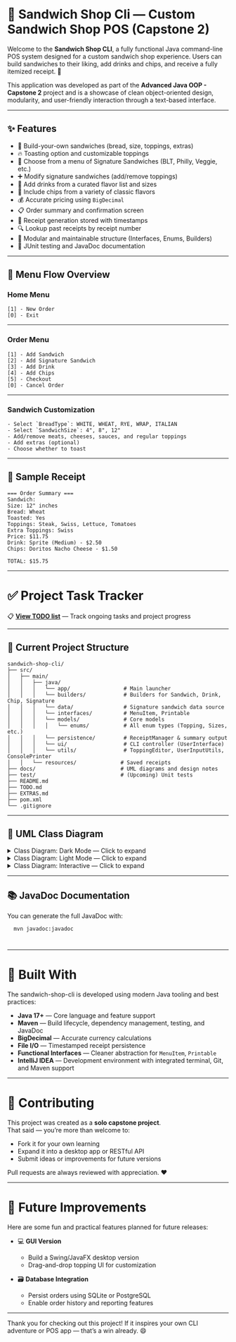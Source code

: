 # 🥪 Sandwich Shop Cli — Custom Sandwich Shop POS (Capstone 2)

Welcome to the **Sandwich Shop CLI**, a fully functional Java command-line POS system designed for a custom sandwich
shop experience. Users can build sandwiches to their liking, add drinks and chips, and receive a fully itemized receipt.
🧾

This application was developed as part of the **Advanced Java OOP - Capstone 2** project and is a showcase of clean
object-oriented design, modularity, and user-friendly interaction through a text-based interface.

---

## ✨ Features

- 🍞 Build-your-own sandwiches (bread, size, toppings, extras)
- 🔥 Toasting option and customizable toppings
- 🥪 Choose from a menu of Signature Sandwiches (BLT, Philly, Veggie, etc.)
- ➕ Modify signature sandwiches (add/remove toppings)
- 🥤 Add drinks from a curated flavor list and sizes
- 🍟 Include chips from a variety of classic flavors
- 💰 Accurate pricing using `BigDecimal`
- 📋 Order summary and confirmation screen
- 📄 Receipt generation stored with timestamps
- 🔍 Lookup past receipts by receipt number
- 🧩 Modular and maintainable structure (Interfaces, Enums, Builders)
- 🧪 JUnit testing and JavaDoc documentation
---

## 🧭 Menu Flow Overview

### Home Menu

``` textmate
[1] - New Order
[0] - Exit
```
---

### Order Menu

```textmate
[1] - Add Sandwich
[2] - Add Signature Sandwich
[3] - Add Drink
[4] - Add Chips
[5] - Checkout
[0] - Cancel Order
```
---

### Sandwich Customization

```textmate
- Select `BreadType`: WHITE, WHEAT, RYE, WRAP, ITALIAN
- Select `SandwichSize`: 4", 8", 12"
- Add/remove meats, cheeses, sauces, and regular toppings
- Add extras (optional)
- Choose whether to toast
```
---

## 📄 Sample Receipt

```textmate
=== Order Summary ===
Sandwich:
Size: 12" inches
Bread: Wheat
Toasted: Yes
Toppings: Steak, Swiss, Lettuce, Tomatoes
Extra Toppings: Swiss
Price: $11.75
Drink: Sprite (Medium) - $2.50
Chips: Doritos Nacho Cheese - $1.50

TOTAL: $15.75
```
---

# ✅ Project Task Tracker

📋 **[View TODO list](TODO.md)** — Track ongoing tasks and project progress

---

## 📁 Current Project Structure

```text
sandwich-shop-cli/
├── src/
│   ├── main/
│   │   ├── java/
│   │   │   └── app/                 # Main launcher
│   │   │   └── builders/            # Builders for Sandwich, Drink, Chip, Signature
│   │   │   └── data/                # Signature sandwich data source
│   │   │   └── interfaces/          # MenuItem, Printable
│   │   │   └── models/              # Core models
│   │   │   │   └── enums/           # All enum types (Topping, Sizes, etc.)
│   │   │   └── persistence/         # ReceiptManager & summary output
│   │   │   └── ui/                  # CLI controller (UserInterface)
│   │   │   └── utils/               # ToppingEditor, UserInputUtils, ConsolePrinter
│   │   └── resources/              # Saved receipts
├── docs/                           # UML diagrams and design notes
├── test/                           # (Upcoming) Unit tests
├── README.md
├── TODO.md
├── EXTRAS.md
├── pom.xml
└── .gitignore
```
---

## 🧩 UML Class Diagram

<details>
  <summary>Class Diagram: Dark Mode — Click to expand</summary>

![UML Class Diagram](docs/sandwich-shop-diagram-dark.svg)

</details>

<details>
  <summary>Class Diagram: Light Mode — Click to expand</summary>

![UML Class Diagram](docs/sandwich-shop-diagram-light.svg)

</details>

<details>
  <summary>Class Diagram: Interactive — Click to expand</summary>

```mermaid
classDiagram
direction TB
    class MenuItem {
	    +getPrice() BigDecimal
    }
    class Printable {
	    +printSummary(PrintStream)
    }
    class SandwichSize {
	    FOUR_INCH
	    EIGHT_INCH
	    TWELVE_INCH
    }
    class BreadType {
	    WHITE
	    WHEAT
	    RYE
	    WRAP
	    ITALIAN
    }
    class ToppingType {
	    MEAT
	    CHEESE
	    REGULAR
	    SAUCE
    }
    class Topping {
	    BACON
	    HAM
	    LETTUCE
	    TOMATOES
	    AMERICAN
	    ...
    }
    class DrinkSize {
	    SMALL
	    MEDIUM
	    LARGE
    }
    class DrinkFlavor {
	    COCA_COLA
	    SPRITE
	    FANTA
	    PEPSI
	    RED_BULL
	    GATORADE
    }
    class ChipFlavor {
	    LAYS_CLASSIC
	    DORITOS_NACHO_CHEESE
	    PRINGLES_ORIGINAL
	    ...
    }
    class Sandwich {
	    -SandwichSize sandwichSize
	    -BreadType breadType
	    -List~Topping~ toppings
	    -List~Topping~ extraToppings
	    -Boolean isToasted
	    +getPrice() : BigDecimal
	    +printSummary(PrintStream)
    }
    class SignatureSandwich {
	    -String name
	    +printSummary(PrintStream)
    }
    class Drink {
	    -DrinkSize drinkSize
	    -DrinkFlavor drinkFlavor
	    +getPrice() : BigDecimal
	    +printSummary(PrintStream)
    }
    class Chip {
	    -ChipFlavor chipFlavor
	    +getPrice() : BigDecimal
	    +printSummary(PrintStream)
    }
    class Order {
	    -List~MenuItem~ items
	    +addItem(MenuItem)
	    +clear()
	    +isEmpty() : boolean
	    +getPrice() : BigDecimal
	    +printSummary(PrintStream)
    }
    class SandwichBuilder {
	    +build() : Sandwich
    }
    class SignatureSandwichBuilder {
	    +build() : Sandwich
    }
    class DrinkBuilder {
	    +build() : Drink
    }
    class ChipBuilder {
	    +build() : Chip
    }
    class ReceiptManager {
	    +saveOrderReceipt(List~MenuItem~, double)
    }
    class SummaryCapture {
	    +toString() : String
    }
    class ConsolePrinter {
	    +printHeader(String)
	    +printLine(String)
	    +printOption(int, String)
    }
    class ToppingEditor {
	    +addToppings(List~Topping~, List~Topping~)
	    +removeToppings(List~Topping~)
    }
    class UserInputUtils {
	    +intPrompt(String) : int
	    +promptOption(String, T[]) : T
	    +capitalizeWords(String) : String
	    +formatEnum(Enum) : String
	    +formatEnumList(List~Enum~) : String
    }
    class UserInterface {
	    -Order currentOrder
	    +init()
    }
    class Main {
    }
    class SignatureSandwiches {
	    +getAll() : List~SignatureSandwich~
    }
	<<interface>> MenuItem
	<<interface>> Printable
	<<enum>> SandwichSize
	<<enum>> BreadType
	<<enum>> ToppingType
	<<enum>> Topping
	<<enum>> DrinkSize
	<<enum>> DrinkFlavor
	<<enum>> ChipFlavor
    SignatureSandwich --|> Sandwich
    Sandwich ..|> MenuItem
    Sandwich ..|> Printable
    SignatureSandwich ..|> Printable
    Drink ..|> MenuItem
    Drink ..|> Printable
    Chip ..|> MenuItem
    Chip ..|> Printable
    Order ..|> MenuItem
    Order ..|> Printable
    Order --> "1..*" MenuItem
    Sandwich --> SandwichSize
    Sandwich --> BreadType
    Sandwich --> Topping
    Topping --> ToppingType
    Drink --> DrinkFlavor
    Drink --> DrinkSize
    Chip --> ChipFlavor
    UserInterface --> Order
    UserInterface --> SandwichBuilder
    UserInterface --> SignatureSandwichBuilder
    UserInterface --> DrinkBuilder
    UserInterface --> ChipBuilder
    UserInterface --> ReceiptManager
    ReceiptManager --> SummaryCapture
    SignatureSandwichBuilder --> SignatureSandwiches
    SignatureSandwichBuilder --> ToppingEditor
    SandwichBuilder --> ToppingEditor
    ToppingEditor --> Topping
    ToppingEditor --> UserInputUtils
    Main --> UserInterface : starts
    UserInterface --> ConsolePrinter : uses

```

</details>

---

## 📚 JavaDoc Documentation

You can generate the full JavaDoc with:

```bash
  mvn javadoc:javadoc
```

#

---

# 🔧 Built With

The sandwich-shop-cli is developed using modern Java tooling and best practices:

- **Java 17+** — Core language and feature support
- **Maven** — Build lifecycle, dependency management, testing, and JavaDoc
- **BigDecimal** — Accurate currency calculations
- **File I/O** — Timestamped receipt persistence
- **Functional Interfaces** — Cleaner abstraction for `MenuItem`, `Printable`
- **IntelliJ IDEA** — Development environment with integrated terminal, Git, and Maven support

---

# 🤝 Contributing

This project was created as a **solo capstone project**.  
That said — you’re more than welcome to:

- Fork it for your own learning
- Expand it into a desktop app or RESTful API
- Submit ideas or improvements for future versions

Pull requests are always reviewed with appreciation. ❤️

---

# 📌 Future Improvements

Here are some fun and practical features planned for future releases:

- 💻 **GUI Version**
    - Build a Swing/JavaFX desktop version
    - Drag-and-drop topping UI for customization

- 🗃 **Database Integration**
    - Persist orders using SQLite or PostgreSQL
    - Enable order history and reporting features

---

Thank you for checking out this project! If it inspires your own CLI adventure or POS app — that’s a win already. 😄

